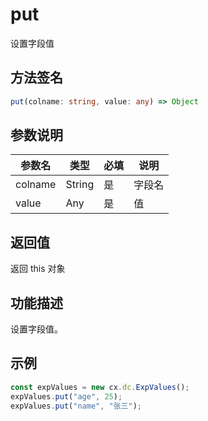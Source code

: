 # put

设置字段值

## 方法签名
```typescript
put(colname: string, value: any) => Object
```

## 参数说明
| 参数名 | 类型 | 必填 | 说明 |
|--------|------|------|------|
| colname | String | 是 | 字段名 |
| value | Any | 是 | 值 |

## 返回值
返回 this 对象

## 功能描述
设置字段值。

## 示例
```typescript
const expValues = new cx.dc.ExpValues();
expValues.put("age", 25);
expValues.put("name", "张三");
``` 